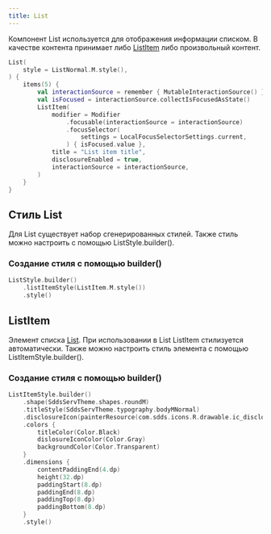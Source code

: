 ```yaml
---
title: List
--- 
```


Компонент List используется для отображения информации списком.
В качестве контента принимает либо [ListItem](#listitem) либо произвольный контент.

```kotlin
List(
    style = ListNormal.M.style(),
) {
    items(5) {
        val interactionSource = remember { MutableInteractionSource() }
        val isFocused = interactionSource.collectIsFocusedAsState()
        ListItem(
            modifier = Modifier
                .focusable(interactionSource = interactionSource)
                .focusSelector(
                    settings = LocalFocusSelectorSettings.current,
                ) { isFocused.value },
            title = "List item title",
            disclosureEnabled = true,
            interactionSource = interactionSource,
        )
    }
}
```

## Стиль List

Для List существует набор сгенерированных стилей. Также стиль можно настроить с помощью ListStyle.builder().

### Создание стиля с помощью builder()

```kotlin
ListStyle.builder()
    .listItemStyle(ListItem.M.style())
    .style()
```

## ListItem

Элемент списка [List](#list). При использовании в List ListItem стилизуется автоматически. Также можно настроить стиль элемента с помощью ListItemStyle.builder().

### Создание стиля с помощью builder()

```kotlin
ListItemStyle.builder()
    .shape(SddsServTheme.shapes.roundM)
    .titleStyle(SddsServTheme.typography.bodyMNormal)
    .disclosureIcon(painterResource(com.sdds.icons.R.drawable.ic_disclosure_right_outline_24))
    .colors {
        titleColor(Color.Black)
        dislosureIconColor(Color.Gray)
        backgroundColor(Color.Transparent)
    }
    .dimensions {
        contentPaddingEnd(4.dp)
        height(32.dp)
        paddingStart(8.dp)
        paddingEnd(8.dp)
        paddingTop(8.dp)
        paddingBottom(8.dp)
    }
    .style()
```
